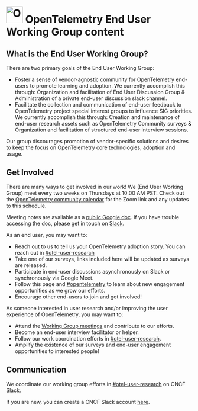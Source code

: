 # <img src="https://opentelemetry.io/img/logos/opentelemetry-logo-nav.png" alt="OpenTelemetry Icon" width="45" height=""> OpenTelemetry End User Working Group content 

  
## What is the End User Working Group? 

There are two primary goals of the End User Working Group: 
* Foster a sense of vendor-agnostic community for OpenTelemetry end-users to promote learning and adoption. We currently accomplish this through:   Organization and facilitation of End User Discussion Group & Administration of a private end-user discussion slack channel.
* Facilitate the collection and communication of end-user feedback to OpenTelemetry project special interest groups to influence SIG priorities. We currently accomplish this through: Creation and maintenance of end-user research assets such as OpenTelemetry Community surveys & Organization and facilitation of structured end-user interview sessions.

Our group discourages promotion of vendor-specific solutions and desires to keep the focus on OpenTelemetry core technologies, adoption and usage.

## Get Involved

There are many ways to get involved in our work! We (End User Working Group) meet every two weeks on Thursdays at 10:00 AM PST. Check out the [OpenTelemetry community calendar](https://calendar.google.com/calendar/embed?src=google.com_b79e3e90j7bbsa2n2p5an5lf60%40group.calendar.google.com)
for the Zoom link and any updates to this schedule.

Meeting notes are available as a [public Google doc](https://docs.google.com/document/d/1FqEo2PfHPP8iZX_W-C3YgXFUjhfwmAhoREUE8ZJPJfc/edit). If you have trouble accessing the doc, please get in touch on [Slack](https://cloud-native.slack.com/archives/C01RT3MSWGZ).

As an end user, you may want to: 

* Reach out to us to tell us your OpenTelemetry adoption story. You can reach out in [#otel-user-research](https://cloud-native.slack.com/archives/C01RT3MSWGZ)
* Take one of our surveys, links included here will be updated as surveys are released.
* Participate in end-user discussions asynchronously on Slack or synchronously via Google Meet.
* Follow this page and [#opentelemetry](https://cloud-native.slack.com/archives/CJFCJHG4Q) to learn about new engagement opportunities as we grow our efforts.
* Encourage other end-users to join and get involved!


As someone interested in user research and/or improving the user experience of OpenTelemetry, you may want to: 

* Attend the [Working Group meetings](https://docs.google.com/document/d/1FqEo2PfHPP8iZX_W-C3YgXFUjhfwmAhoREUE8ZJPJfc/edit) and contribute to our efforts.
* Become an end-user interview facilitator or helper.
* Follow our work coordination efforts in [#otel-user-research](https://cloud-native.slack.com/archives/C01RT3MSWGZ).
* Amplify the existence of our surveys and end-user engagement opportunities to interested people!

## Communication
We coordinate our working group efforts in [#otel-user-research](https://cloud-native.slack.com/archives/C01RT3MSWGZ) on CNCF Slack.

If you are new, you can create a CNCF Slack account [here](http://slack.cncf.io/).


